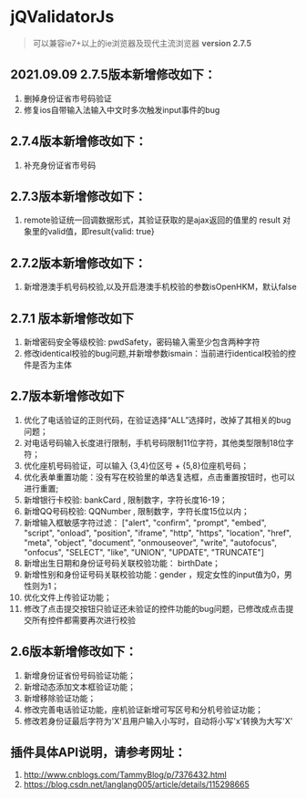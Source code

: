 ﻿# jQValidatorJs
> 可以兼容ie7+以上的ie浏览器及现代主流浏览器   **version 2.7.5**

## 2021.09.09 2.7.5版本新增修改如下：

1. 删掉身份证省市号码验证
2. 修复ios自带输入法输入中文时多次触发input事件的bug

## 2.7.4版本新增修改如下：
1. 补充身份证省市号码

## 2.7.3版本新增修改如下：
1. remote验证统一回调数据形式，其验证获取的是ajax返回的值里的 result 对象里的valid值，即result{valid: true}

## 2.7.2版本新增修改如下：
1. 新增港澳手机号码校验,以及开启港澳手机校验的参数isOpenHKM，默认false

## 2.7.1 版本新增修改如下
1. 新增密码安全等级校验: pwdSafety，密码输入需至少包含两种字符
2. 修改identical校验的bug问题,并新增参数ismain：当前进行identical校验的控件是否为主体


## 2.7版本新增修改如下
1. 优化了电话验证的正则代码，在验证选择“ALL”选择时，改掉了其相关的bug问题；
2. 对电话号码输入长度进行限制，手机号码限制11位字符，其他类型限制18位字符；
3. 优化座机号码验证，可以输入 {3,4}位区号 + {5,8}位座机号码；
4. 优化表单重置功能：没有写在校验里的单选复选框，点击重置按钮时，也可以进行重置;
5. 新增银行卡校验: bankCard , 限制数字，字符长度16-19；
6. 新增QQ号码校验: QQNumber , 限制数字，字符长度15位以内；
7. 新增输入框敏感字符过滤： ["alert", "confirm", "prompt", "embed", "script", "onload", "position", "iframe", "http", "https", "location", "href", "meta", "object", "document", "onmouseover", "write", "autofocus", "onfocus", "SELECT", "like", "UNION", "UPDATE", "TRUNCATE"]
8. 新增出生日期和身份证号码关联校验功能： birthDate；
9. 新增性别和身份证号码关联校验功能：gender ，规定女性的input值为0，男性则为1；
10. 优化文件上传验证功能；
11. 修改了点击提交按钮只验证还未验证的控件功能的bug问题，已修改成点击提交所有控件都需要再次进行校验


## 2.6版本新增修改如下：
1. 新增身份证省份号码验证功能；
2. 新增动态添加文本框验证功能；
3. 新增移除验证功能；
4. 修改完善电话验证功能，座机验证新增可写区号和分机号验证功能；
5. 修改若身份证最后字符为'X'且用户输入小写时，自动将小写'x'转换为大写'X'


## 插件具体API说明，请参考网址：
1. http://www.cnblogs.com/TammyBlog/p/7376432.html
2. https://blog.csdn.net/langlang005/article/details/115298665
